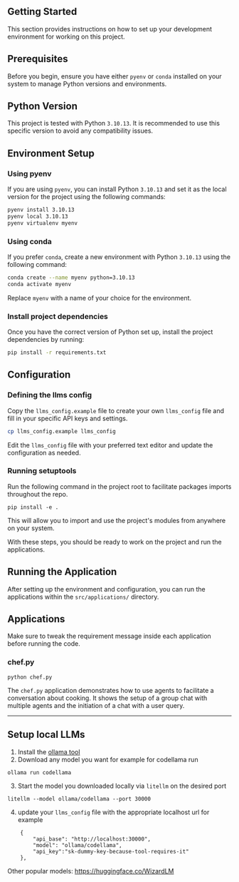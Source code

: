 ## Getting Started

This section provides instructions on how to set up your development environment for working on this project.

## Prerequisites

Before you begin, ensure you have either `pyenv` or `conda` installed on your system to manage Python versions and environments.

## Python Version

This project is tested with Python `3.10.13`. It is recommended to use this specific version to avoid any compatibility issues.

## Environment Setup

### Using pyenv

If you are using `pyenv`, you can install Python `3.10.13` and set it as the local version for the project using the following commands:

```sh
pyenv install 3.10.13
pyenv local 3.10.13
pyenv virtualenv myenv
```

### Using conda

If you prefer `conda`, create a new environment with Python `3.10.13` using the following command:

```sh
conda create --name myenv python=3.10.13
conda activate myenv
```

Replace `myenv` with a name of your choice for the environment.

### Install project dependencies

Once you have the correct version of Python set up, install the project dependencies by running:

```sh
pip install -r requirements.txt
```

## Configuration

### Defining the llms config
Copy the `llms_config.example` file to create your own `llms_config` file and fill in your specific API keys and settings.

```sh
cp llms_config.example llms_config
```

Edit the `llms_config` file with your preferred text editor and update the configuration as needed.

### Running setuptools
Run the following command in the project root to facilitate packages imports throughout the repo.
```
pip install -e .
```

This will allow you to import and use the project's modules from anywhere on your system.

With these steps, you should be ready to work on the project and run the applications.

## Running the Application

After setting up the environment and configuration, you can run the applications within the `src/applications/` directory.


## Applications
Make sure to tweak the requirement message inside each application before running the code.

### chef.py
```
python chef.py
```

The `chef.py` application demonstrates how to use agents to facilitate a conversation about cooking. It shows the setup of a group chat with multiple agents and the initiation of a chat with a user query.

---

## Setup local LLMs

1. Install the [ollama tool](https://github.com/jmorganca/ollama)
2. Download any model you want for example for codellama run
```
ollama run codellama
```
3. Start the model you downloaded locally via `litellm` on the desired port
```
litellm --model ollama/codellama --port 30000
```
4. update your `llms_config` file with the appropriate localhost url for example
```
    {
        "api_base": "http://localhost:30000",
        "model": "ollama/codellama",
        "api_key":"sk-dummy-key-because-tool-requires-it"
    },
```

Other popular models: https://huggingface.co/WizardLM